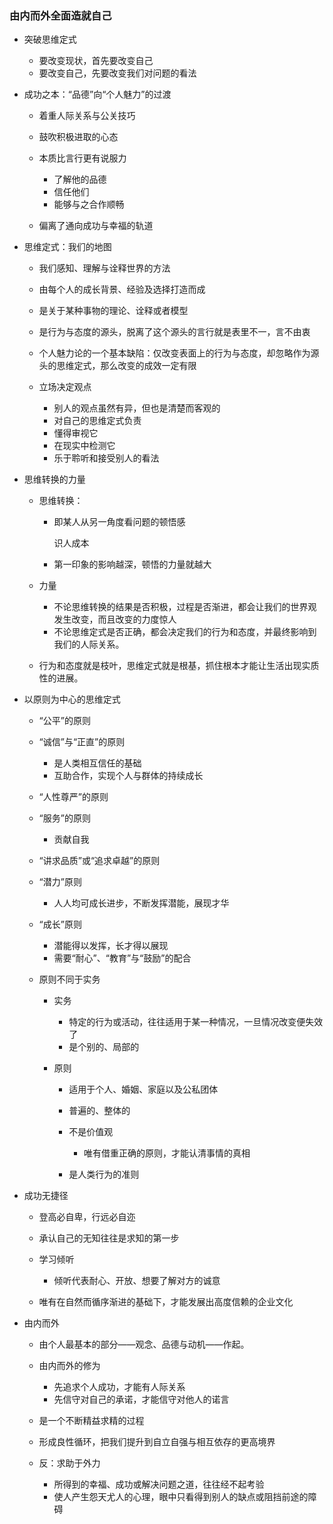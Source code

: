 ### 由内而外全面造就自己

- 突破思维定式

	- 要改变现状，首先要改变自己
	- 要改变自己，先要改变我们对问题的看法

- 成功之本：“品德”向“个人魅力”的过渡

	- 着重人际关系与公关技巧
	- 鼓吹积极进取的心态
	- 本质比言行更有说服力

		- 了解他的品德
		- 信任他们
		- 能够与之合作顺畅

	- 偏离了通向成功与幸福的轨道

- 思维定式：我们的地图

	- 我们感知、理解与诠释世界的方法
	- 由每个人的成长背景、经验及选择打造而成
	- 是关于某种事物的理论、诠释或者模型
	- 是行为与态度的源头，脱离了这个源头的言行就是表里不一，言不由衷
	- 个人魅力论的一个基本缺陷：仅改变表面上的行为与态度，却忽略作为源头的思维定式，那么改变的成效一定有限
	- 立场决定观点

		- 别人的观点虽然有异，但也是清楚而客观的
		- 对自己的思维定式负责
		- 懂得审视它
		- 在现实中检测它
		- 乐于聆听和接受别人的看法

- 思维转换的力量

	- 思维转换：

		- 即某人从另一角度看问题的顿悟感

		  识人成本
		  
		- 第一印象的影响越深，顿悟的力量就越大

	- 力量

		- 不论思维转换的结果是否积极，过程是否渐进，都会让我们的世界观发生改变，而且改变的力度惊人
		- 不论思维定式是否正确，都会决定我们的行为和态度，并最终影响到我们的人际关系。

	- 行为和态度就是枝叶，思维定式就是根基，抓住根本才能让生活出现实质性的进展。

- 以原则为中心的思维定式

	- “公平”的原则
	- “诚信”与“正直”的原则

		- 是人类相互信任的基础
		- 互助合作，实现个人与群体的持续成长

	- “人性尊严”的原则
	- “服务”的原则

		- 贡献自我

	- “讲求品质”或“追求卓越”的原则
	- “潜力”原则

		- 人人均可成长进步，不断发挥潜能，展现才华

	- “成长”原则

		- 潜能得以发挥，长才得以展现
		- 需要“耐心”、“教育”与“鼓励”的配合

	- 原则不同于实务

		- 实务

			- 特定的行为或活动，往往适用于某一种情况，一旦情况改变便失效了
			- 是个别的、局部的

		- 原则

			- 适用于个人、婚姻、家庭以及公私团体
			- 普遍的、整体的
			- 不是价值观

				- 唯有借重正确的原则，才能认清事情的真相

			- 是人类行为的准则

- 成功无捷径

	- 登高必自卑，行远必自迩
	- 承认自己的无知往往是求知的第一步
	- 学习倾听

		- 倾听代表耐心、开放、想要了解对方的诚意

	- 唯有在自然而循序渐进的基础下，才能发展出高度信赖的企业文化

- 由内而外

	- 由个人最基本的部分——观念、品德与动机——作起。
	- 由内而外的修为

		- 先追求个人成功，才能有人际关系
		- 先信守对自己的承诺，才能信守对他人的诺言

	- 是一个不断精益求精的过程
	- 形成良性循环，把我们提升到自立自强与相互依存的更高境界
	- 反：求助于外力

		- 所得到的幸福、成功或解决问题之道，往往经不起考验
		- 使人产生怨天尤人的心理，眼中只看得到别人的缺点或阻挡前途的障碍

